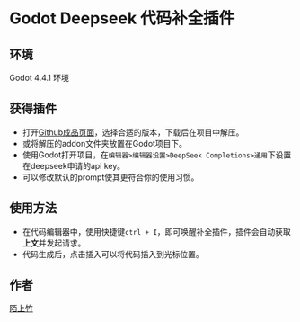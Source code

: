 # Godot Deepseek 代码补全插件

## 环境
Godot 4.4.1 环境

## 获得插件
- 打开[Github成品页面](https://github.com/925236118/godot_deepseek_completions/releases)，选择合适的版本，下载后在项目中解压。
- 或将解压的addon文件夹放置在Godot项目下。
- 使用Godot打开项目，在`编辑器>编辑器设置>DeepSeek Completions>通用`下设置在deepseek申请的api key。
- 可以修改默认的prompt使其更符合你的使用习惯。

## 使用方法
- 在代码编辑器中，使用快捷键`ctrl + I`，即可唤醒补全插件，插件会自动获取**上文**并发起请求。
- 代码生成后，点击插入可以将代码插入到光标位置。

## 作者
[陌上竹](https://www.moshangzhu.com.cn/)
